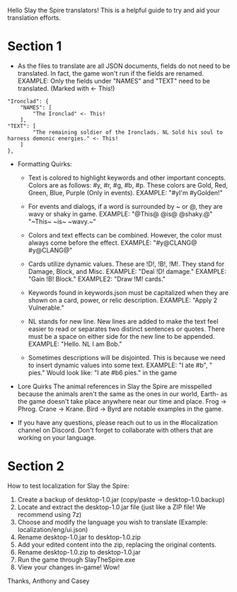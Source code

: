 Hello Slay the Spire translators! This is a helpful guide to try and aid your translation efforts.

# Section 1

* As the files to translate are all JSON documents, fields do not need to be translated. In fact, the game won't run if the fields are renamed.
EXAMPLE: Only the fields under "NAMES" and "TEXT" need to be translated. (Marked with <- This!)

```
"Ironclad": {
    "NAMES": [
        "The Ironclad" <- This!
    ], 
"TEXT": [
        "The remaining soldier of the Ironclads. NL Sold his soul to harness demonic energies." <- This!
    ]
},
```

* Formatting Quirks:
    - Text is colored to highlight keywords and other important concepts. Colors are as follows: #y, #r, #g, #b, #p. These colors are Gold, Red, Green, Blue, Purple (Only in events).
    EXAMPLE: "#yI'm #yGolden!"

    - For events and dialogs, if a word is surrounded by ~ or @, they are wavy or shaky in game. 
    EXAMPLE: "@This@ @is@ @shaky.@" "\~This\~ \~is\~ \~wavy.\~"

    - Colors and text effects can be combined. However, the color must always come before the effect.
    EXAMPLE: "#y@CLANG@ #y@CLANG@"

    - Cards utilize dynamic values. These are !D!, !B!, !M!. They stand for Damage, Block, and Misc.
    EXAMPLE: "Deal !D! damage."
    EXAMPLE: "Gain !B! Block."
    EXAMPLE2: "Draw !M! cards."

    - Keywords found in keywords.json must be capitalized when they are shown on a card, power, or relic description.
    EXAMPLE: "Apply 2 Vulnerable."

    - NL stands for new line. New lines are added to make the text feel easier to read or separates two distinct sentences or quotes. There must be a space on either side for the new line to be appended.
    EXAMPLE: "Hello. NL I am Bob."

    - Sometimes descriptions will be disjointed. This is because we need to insert dynamic values into some text.
    EXAMPLE:
    "I ate #b",
    " pies."
    Would look like: "I ate #b6 pies." in the game
    
* Lore Quirks
    The animal references in Slay the Spire are misspelled because the animals aren't the same as the ones in our world, Earth- as the game doesn't take place anywhere near our time and place. Frog -> Phrog. Crane -> Krane. Bird -> Byrd are notable examples in the game.

* If you have any questions, please reach out to us in the #localization channel on Discord. Don't forget to collaborate with others that are working on your language.

# Section 2

How to test localization for Slay the Spire:

1. Create a backup of desktop-1.0.jar (copy/paste -> desktop-1.0.backup)
2. Locate and extract the desktop-1.0.jar file (just like a ZIP file! We recommend using 7z)
3. Choose and modify the language you wish to translate (Example: localization/eng/ui.json)
4. Rename desktop-1.0.jar to desktop-1.0.zip
5. Add your edited content into the zip, replacing the original contents.
6. Rename desktop-1.0.zip to desktop-1.0.jar
7. Run the game through SlayTheSpire.exe
8. View your changes in-game! Wow!

Thanks,
Anthony and Casey
